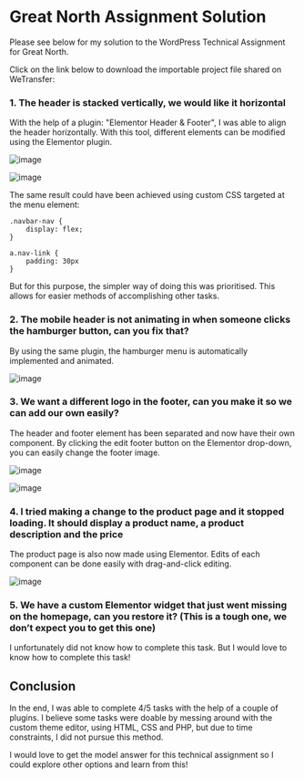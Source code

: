 # Great North Assignment Solution

Please see below for my solution to the WordPress Technical Assignment for Great North.

Click on the link below to download the importable project file shared on WeTransfer:


### 1. The header is stacked vertically, we would like it horizontal
With the help of a plugin: "Elementor Header & Footer", I was able to align the header horizontally. With this tool,
different elements can be modified using the Elementor plugin.

![image](https://github.com/rorense/Great-North-Assignment/assets/103559314/a8737472-438b-4d7c-a24f-000d0d3088c0)

![image](https://github.com/rorense/Great-North-Assignment/assets/103559314/bf801ffe-f1aa-43f3-93e9-4a68067ae22b)

The same result could have been achieved using custom CSS targeted at the menu element:

```
.navbar-nav {
	display: flex;
}

a.nav-link {
	padding: 30px
}
```
But for this purpose, the simpler way of doing this was prioritised. This allows for easier methods of accomplishing other tasks.

  
### 2. The mobile header is not animating in when someone clicks the hamburger button, can you fix that?
By using the same plugin, the hamburger menu is automatically implemented and animated.

![image](https://github.com/rorense/Great-North-Assignment/assets/103559314/689e53c7-f9c3-4a5d-a928-31791dbca2bc)


### 3. We want a different logo in the footer, can you make it so we can add our own easily?
The header and footer element has been separated and now have their own component. By clicking the edit footer button on the Elementor drop-down, you can easily change the footer image.

![image](https://github.com/rorense/Great-North-Assignment/assets/103559314/90a3d797-a7ee-49f8-a140-c4e6968dea49)

![image](https://github.com/rorense/Great-North-Assignment/assets/103559314/eff13fe4-2a6a-4751-bce9-bebba0dde142)


### 4. I tried making a change to the product page and it stopped loading. It should display a product name, a product description and the price

The product page is also now made using Elementor. Edits of each component can be done easily with drag-and-click editing.

![image](https://github.com/rorense/Great-North-Assignment/assets/103559314/2f2eaa71-24c1-4d00-9d5c-4aeef3cc5d74)

### 5. We have a custom Elementor widget that just went missing on the homepage, can you restore it? (This is a tough one, we don’t expect you to get this one)

I unfortunately did not know how to complete this task. But I would love to know how to complete this task!

## Conclusion

In the end, I was able to complete 4/5 tasks with the help of a couple of plugins. I believe some tasks were doable by messing around with the custom theme editor, using HTML, CSS and PHP, but due to time constraints, I did not pursue this method. 

I would love to get the model answer for this technical assignment so I could explore other options and learn from this!
